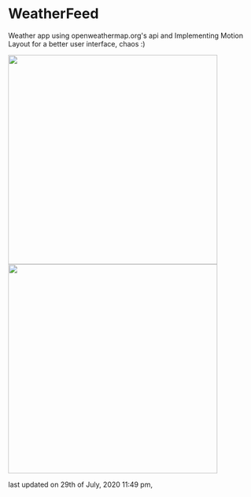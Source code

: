 # WeatherFeed
Weather app using openweathermap.org's api and Implementing Motion Layout for a better user interface, chaos :)

<img src="https://i.imgur.com/MFD9zeU.gif" width="425"/>      <img src="https://i.imgur.com/2ZQAnVN.gif" width="425"/>

last updated on 29th of July, 2020 11:49 pm, 
